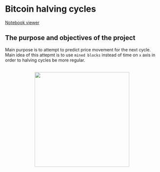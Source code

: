 #  Bitcoin halving cycles  
  
[Notebook viewer](https://nbviewer.org/github/ootho/btc_timeseries_analysis/blob/master/price_prediction.ipynb)  
  
## The purpose and objectives of the project  
  
Main purpose is to attempt to predict price movement for the next cycle.  
Main idea of this attepmt is to use `mined blocks` instead of time on `x` axis in order to halving cycles be more regular.  
  
<br>

<div id="gif" align="center">
  <img src="https://media.giphy.com/media/XzqEFZ06NSFgXaut2g/giphy.gif" width="310"/>
</div>